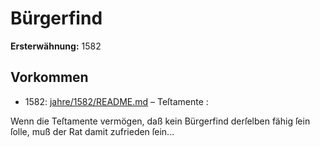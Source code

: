# Bürgerfind

**Ersterwähnung:** 1582

## Vorkommen
- 1582: [jahre/1582/README.md](../jahre/1582/README.md) – Teſtamente :

Wenn die Teſtamente vermögen, daß kein Bürgerfind
derſelben fähig ſein ſolle, muß der Rat damit zufrieden
ſein...
